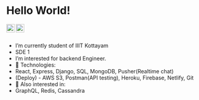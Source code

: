 # Hello World!

<a href="https://www.linkedin.com/in/bmbshlly">
  <img align="left" alt="Akshay Saini - LinkedIn" width="22px" src="https://cdn.jsdelivr.net/npm/simple-icons@v3/icons/linkedin.svg"/>
</a>
<a href="https://twitter.com/iritik_19">
  <img align="left" alt="Akshay Saini - Twitter" width="22px" src="https://cdn.jsdelivr.net/npm/simple-icons@v3/icons/twitter.svg"/>
</a>
<br />
<br />

- I’m currently student of IIIT Kottayam  
- SDE 1  
- I’m interested for backend Engineer.  
- 💬 Technologies:  
- React, Express, Django, SQL, MongoDB, Pusher(Realtime chat)  
- (Deploy) - AWS S3, Postman(API testing), Heroku, Firebase, Netlify, Git  
- 👀 Also interested in:  
- GraphQL, Redis, Cassandra  
